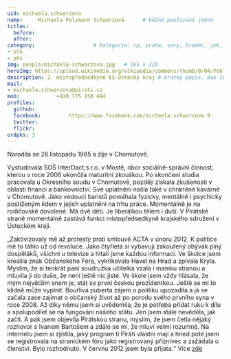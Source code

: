 ```yaml
---
uid: michaela.schwarzova
name:     Michaela Pelzmann Schwarzová  	# běžně používáné jméno
titles:
  before:
  after:
category:                 	# kategorie: rp, praha, vary, hradec, jmk, senat
- ulk
- pks
img: people/michaela-schwarzova.jpg   # 165 x 220
heroImg: https://upload.wikimedia.org/wikipedia/commons/thumb/0/04/Pohled_z_vyhl%C3%ADdky_Skály_na_Úst%C3%AD_nad_Labem%2C_05-2013.JPG/1920px-Pohled_z_vyhl%C3%ADdky_Skály_na_Úst%C3%AD_nad_Labem%2C_05-2013.JPG
description: 2. místopředsedkyně KS Ústecký kraj # kratký popis, max 160 znaků
mail:
- michaela.schwarzova@pirati.cz
mob:			+420 775 150 494		  
profiles:
  github:                 
  facebook: 		https://www.facebook.com/michaela.schwarzova.9	  
  twitter: 		  
  flickr:     		
ordpks: 3
---
```


Narodila se 26.listopadu 1985 a žije v Chomutově.

Vystudovala SOŠ InterDact,s.r.o. v Mostě, obor sociálně-správní činnost, kterou v roce 2006 ukončila maturitní zkouškou. Po skončení studia pracovala u Okresního soudu v Chomutově, později získala zkušenosti v oblasti financí a bankovnictví. Své uplatnění našla také v chráněné kavárně v Chomutově. Jako vedoucí baristů pomáhala fyzicky, mentálně i psychicky postiženým lidem v jejich uplatnění na trhu práce. Momentálně je na rodičovské dovolené. Má dvě děti. Je liberálkou tělem i duší. V Pirátské straně momentálně zastává funkci místopředsedkyně krajského sdružení v Ústeckém kraji.

„Zaktivizovaly mě až protesty proti smlouvě ACTA v únoru 2012. K politice mě to táhlo už od revoluce. Jako čtyřletá si vybavuji zakouřený obývák plný dospěláků, všichni u televize a hltali jsme každou informaci. Ve školce jsem kreslila znak Občanského Fóra, vykřikovala Havel na Hrad a zpívala Kryla. Myslím, že si tenkrát paní soudružka učitelka vzala i mamku stranou a mluvila ji do duše, že není ještě nic jisté. Ve škole jsem vždy hlásala, že mým největším snem je, stát se první českou prezidentkou. Ještě se mi to klidně může vyplnit. Bouřlivá puberta zájem o politiku upozadila a já se začala zase zajímat o občanský život až po porodu svého prvního syna v roce 2008. Až díky němu jsem si uvědomila, že je potřeba přidat ruku k dílu a spolupodílet se na fungování našeho státu. Jen jsem stále nevěděla, jak začít. A pak jsem objevila Pirátskou stranu, myslím, že jsem četla nějaký rozhovor s Ivanem Bartošem a zdálo se mi, že mluví velmi rozumně. Na internetu jsem si zjistila, jaký program ti Piráti vlastní mají a hned poté jsem se registrovala na stranickém fóru jako registrovaný příznivec a zažádala o členství. Bylo rozhodnuto. V červnu 2012 jsem byla přijata.“ Více [zde](https://www.piratskelisty.cz/clanek-1792-jsem-tzv-poacta-clen-cenzuru-nesnasim)

